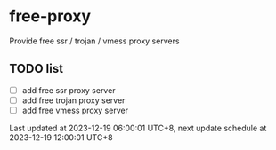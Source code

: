 
# free-proxy
Provide free ssr / trojan / vmess proxy servers


## TODO list
- [ ] add free ssr proxy server
- [ ] add free trojan proxy server
- [ ] add free vmess proxy server

Last updated at 2023-12-19 06:00:01 UTC+8, next update schedule at 2023-12-19 12:00:01 UTC+8

